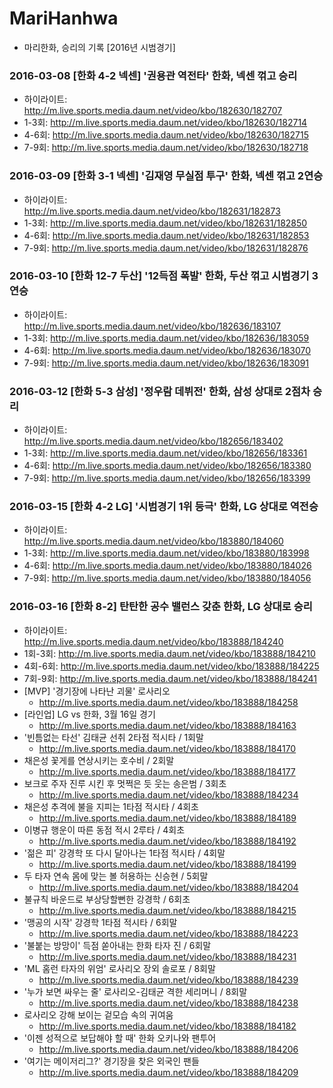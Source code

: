 # MariHanhwa
- 마리한화, 승리의 기록 [2016년 시범경기]

### 2016-03-08 [한화 4-2 넥센] '권용관 역전타' 한화, 넥센 꺾고 승리      
- 하이라이트: http://m.live.sports.media.daum.net/video/kbo/182630/182707      
- 1-3회: http://m.live.sports.media.daum.net/video/kbo/182630/182714      
- 4-6회: http://m.live.sports.media.daum.net/video/kbo/182630/182715      
- 7-9회: http://m.live.sports.media.daum.net/video/kbo/182630/182718      

### 2016-03-09 [한화 3-1 넥센] '김재영 무실점 투구' 한화, 넥센 꺾고 2연승    
- 하이라이트: http://m.live.sports.media.daum.net/video/kbo/182631/182873    
- 1-3회: http://m.live.sports.media.daum.net/video/kbo/182631/182850    
- 4-6회: http://m.live.sports.media.daum.net/video/kbo/182631/182853    
- 7-9회: http://m.live.sports.media.daum.net/video/kbo/182631/182876    

### 2016-03-10 [한화 12-7 두산] '12득점 폭발' 한화, 두산 꺾고 시범경기 3연승
- 하이라이트: http://m.live.sports.media.daum.net/video/kbo/182636/183107
- 1-3회: http://m.live.sports.media.daum.net/video/kbo/182636/183059
- 4-6회: http://m.live.sports.media.daum.net/video/kbo/182636/183070
- 7-9회: http://m.live.sports.media.daum.net/video/kbo/182636/183091

### 2016-03-12 [한화 5-3 삼성] '정우람 데뷔전' 한화, 삼성 상대로 2점차 승리
- 하이라이트: http://m.live.sports.media.daum.net/video/kbo/182656/183402
- 1-3회: http://m.live.sports.media.daum.net/video/kbo/182656/183361
- 4-6회: http://m.live.sports.media.daum.net/video/kbo/182656/183380
- 7-9회: http://m.live.sports.media.daum.net/video/kbo/182656/183399

### 2016-03-15 [한화 4-2 LG] '시범경기 1위 등극' 한화, LG 상대로 역전승
- 하이라이트: http://m.live.sports.media.daum.net/video/kbo/183880/184060
- 1-3회: http://m.live.sports.media.daum.net/video/kbo/183880/183998
- 4-6회: http://m.live.sports.media.daum.net/video/kbo/183880/184026
- 7-9회: http://m.live.sports.media.daum.net/video/kbo/183880/184056

### 2016-03-16 [한화 8-2] 탄탄한 공수 밸런스 갖춘 한화, LG 상대로 승리
- 하이라이트: http://m.live.sports.media.daum.net/video/kbo/183888/184240
- 1회-3회: http://m.live.sports.media.daum.net/video/kbo/183888/184210
- 4회-6회: http://m.live.sports.media.daum.net/video/kbo/183888/184225
- 7회-9회: http://m.live.sports.media.daum.net/video/kbo/183888/184241
- [MVP] '경기장에 나타난 괴물' 로사리오
  - http://m.live.sports.media.daum.net/video/kbo/183888/184258
- [라인업] LG vs 한화, 3월 16일 경기
  - http://m.live.sports.media.daum.net/video/kbo/183888/184163
- '빈틈없는 타선' 김태균 선취 2타점 적시타 / 1회말
  - http://m.live.sports.media.daum.net/video/kbo/183888/184170
- 채은성 꽃게를 연상시키는 호수비 / 2회말
  - http://m.live.sports.media.daum.net/video/kbo/183888/184177
- 보크로 주자 진루 시킨 후 멋쩍은 듯 웃는 송은범 / 3회초
  - http://m.live.sports.media.daum.net/video/kbo/183888/184234
- 채은성 추격에 불을 지피는 1타점 적시타 / 4회초
  - http://m.live.sports.media.daum.net/video/kbo/183888/184189
- 이병규 행운이 따른 동점 적시 2루타 / 4회초
  - http://m.live.sports.media.daum.net/video/kbo/183888/184192
- '젊은 피' 강경학 또 다시 달아나는 1타점 적시타 / 4회말
  - http://m.live.sports.media.daum.net/video/kbo/183888/184199
- 두 타자 연속 몸에 맞는 볼 허용하는 신승현 / 5회말
  - http://m.live.sports.media.daum.net/video/kbo/183888/184204
- 불규칙 바운드로 부상당할뻔한 강경학 / 6회초
  - http://m.live.sports.media.daum.net/video/kbo/183888/184215
- '맹공의 시작' 강경학 1타점 적시타 / 6회말
  - http://m.live.sports.media.daum.net/video/kbo/183888/184223
- '불붙는 방망이' 득점 쏟아내는 한화 타자 진 / 6회말
  - http://m.live.sports.media.daum.net/video/kbo/183888/184231
- 'ML 홈런 타자의 위엄' 로사리오 장외 솔로포 / 8회말
  - http://m.live.sports.media.daum.net/video/kbo/183888/184239
- '누가 보면 싸우는 줄' 로사리오-김태균 격한 세리머니 / 8회말
  - http://m.live.sports.media.daum.net/video/kbo/183888/184238
- 로사리오 강해 보이는 겉모습 속의 귀여움
  - http://m.live.sports.media.daum.net/video/kbo/183888/184182
- '이젠 성적으로 보답해야 할 때' 한화 오키나와 팬투어
  - http://m.live.sports.media.daum.net/video/kbo/183888/184206
- '여기는 메이저리그?' 경기장을 찾은 외국인 팬들
  - http://m.live.sports.media.daum.net/video/kbo/183888/184209
